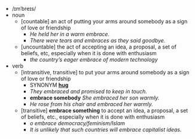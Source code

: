 - /ɪmˈbreɪs/
- noun
	- [countable] an act of putting your arms around somebody as a sign of love or friendship
		- *He held her in a warm embrace.*
		- *There were tears and embraces as they said goodbye.*
	- [uncountable] the act of accepting an idea, a proposal, a set of beliefs, etc, especially when it is done with enthusiasm
		- *the country’s eager embrace of modern technology*
- verb
	- [intransitive, transitive] to put your arms around somebody as a sign of love or friendship
		- SYNONYM [**hug**](https://www.oxfordlearnersdictionaries.com/definition/english/hug_1)
		- *They embraced and promised to keep in touch.*
		- **embrace somebody** *She embraced her son warmly.*
		- *He rose from his chair and embraced her warmly.*
	- [transitive] **embrace something** to accept an idea, a proposal, a set of beliefs, etc., especially when it is done with enthusiasm
		- *o embrace democracy/feminism/Islam*
		- *It is unlikely that such countries will embrace capitalist ideas.*